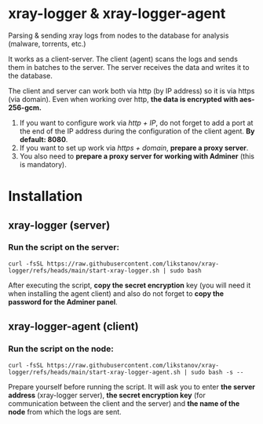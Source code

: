 # xray-logger & xray-logger-agent
Parsing &amp; sending xray logs from nodes to the database for analysis (malware, torrents, etc.)

It works as a client-server. The client (agent) scans the logs and sends them in batches to the server. The server receives the data and writes it to the database.

The client and server can work both via http (by IP address) so it is via https (via domain). Even when working over http, **the data is encrypted with aes-256-gcm.**

1. If you want to configure work via *http + IP*, do not forget to add a port at the end of the IP address during the configuration of the client agent. **By default: 8080**.
2. If you want to set up work via *https + domain*, **prepare a proxy server**. 
3. You also need to **prepare a proxy server for working with Adminer** (this is mandatory).

# Installation

## xray-logger (server)

### Run the script on the server:
```curl -fsSL https://raw.githubusercontent.com/likstanov/xray-logger/refs/heads/main/start-xray-logger.sh | sudo bash```

After executing the script, **copy the secret encryption** key (you will need it when installing the agent client) and also do not forget to **copy the password for the Adminer panel**.

## xray-logger-agent (client)

### Run the script on the node:
```curl -fsSL https://raw.githubusercontent.com/likstanov/xray-logger/refs/heads/main/start-xray-logger-agent.sh | sudo bash -s --```

Prepare yourself before running the script. It will ask you to enter **the server address** (xray-logger server), **the secret encryption key** (for communication between the client and the server) and **the name of the node** from which the logs are sent.